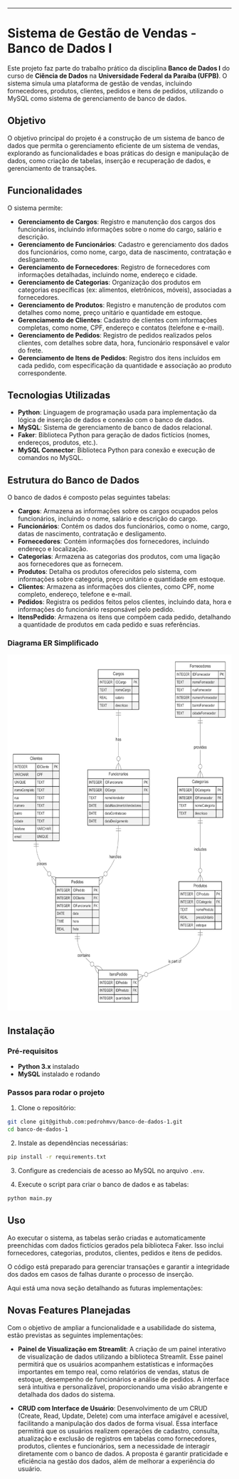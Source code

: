 ---

# Sistema de Gestão de Vendas - Banco de Dados I

Este projeto faz parte do trabalho prático da disciplina **Banco de Dados I** do curso de **Ciência de Dados** na **Universidade Federal da Paraíba (UFPB)**. O sistema simula uma plataforma de gestão de vendas, incluindo fornecedores, produtos, clientes, pedidos e itens de pedidos, utilizando o MySQL como sistema de gerenciamento de banco de dados.

## Objetivo

O objetivo principal do projeto é a construção de um sistema de banco de dados que permita o gerenciamento eficiente de um sistema de vendas, explorando as funcionalidades e boas práticas do design e manipulação de dados, como criação de tabelas, inserção e recuperação de dados, e gerenciamento de transações.

## Funcionalidades

O sistema permite:

- **Gerenciamento de Cargos**: Registro e manutenção dos cargos dos funcionários, incluindo informações sobre o nome do cargo, salário e descrição.
- **Gerenciamento de Funcionários**: Cadastro e gerenciamento dos dados dos funcionários, como nome, cargo, data de nascimento, contratação e desligamento.
- **Gerenciamento de Fornecedores**: Registro de fornecedores com informações detalhadas, incluindo nome, endereço e cidade.
- **Gerenciamento de Categorias**: Organização dos produtos em categorias específicas (ex: alimentos, eletrônicos, móveis), associadas a fornecedores.
- **Gerenciamento de Produtos**: Registro e manutenção de produtos com detalhes como nome, preço unitário e quantidade em estoque.
- **Gerenciamento de Clientes**: Cadastro de clientes com informações completas, como nome, CPF, endereço e contatos (telefone e e-mail).
- **Gerenciamento de Pedidos**: Registro de pedidos realizados pelos clientes, com detalhes sobre data, hora, funcionário responsável e valor do frete.
- **Gerenciamento de Itens de Pedidos**: Registro dos itens incluídos em cada pedido, com especificação da quantidade e associação ao produto correspondente.

## Tecnologias Utilizadas

- **Python**: Linguagem de programação usada para implementação da lógica de inserção de dados e conexão com o banco de dados.
- **MySQL**: Sistema de gerenciamento de banco de dados relacional.
- **Faker**: Biblioteca Python para geração de dados fictícios (nomes, endereços, produtos, etc.).
- **MySQL Connector**: Biblioteca Python para conexão e execução de comandos no MySQL.

## Estrutura do Banco de Dados  
O banco de dados é composto pelas seguintes tabelas:

- **Cargos**: Armazena as informações sobre os cargos ocupados pelos funcionários, incluindo o nome, salário e descrição do cargo.
- **Funcionários**: Contém os dados dos funcionários, como o nome, cargo, datas de nascimento, contratação e desligamento.
- **Fornecedores**: Contém informações dos fornecedores, incluindo endereço e localização.
- **Categorias**: Armazena as categorias dos produtos, com uma ligação aos fornecedores que as fornecem.
- **Produtos**: Detalha os produtos oferecidos pelo sistema, com informações sobre categoria, preço unitário e quantidade em estoque.
- **Clientes**: Armazena as informações dos clientes, como CPF, nome completo, endereço, telefone e e-mail.
- **Pedidos**: Registra os pedidos feitos pelos clientes, incluindo data, hora e informações do funcionário responsável pelo pedido.
- **ItensPedido**: Armazena os itens que compõem cada pedido, detalhando a quantidade de produtos em cada pedido e suas referências.

### Diagrama ER Simplificado

<img src='img/diagramaE-R.png' width="600" height="800"></img>

## Instalação

### Pré-requisitos

- **Python 3.x** instalado
- **MySQL** instalado e rodando

### Passos para rodar o projeto

1. Clone o repositório:

```bash
git clone git@github.com:pedrohmvv/banco-de-dados-1.git
cd banco-de-dados-1
```

2. Instale as dependências necessárias:

```bash
pip install -r requirements.txt
```

3. Configure as credenciais de acesso ao MySQL no arquivo `.env`.

4. Execute o script para criar o banco de dados e as tabelas:

```bash
python main.py
```

## Uso

Ao executar o sistema, as tabelas serão criadas e automaticamente preenchidas com dados fictícios gerados pela biblioteca Faker. Isso inclui fornecedores, categorias, produtos, clientes, pedidos e itens de pedidos.

O código está preparado para gerenciar transações e garantir a integridade dos dados em casos de falhas durante o processo de inserção.

Aqui está uma nova seção detalhando as futuras implementações:

## Novas Features Planejadas

Com o objetivo de ampliar a funcionalidade e a usabilidade do sistema, estão previstas as seguintes implementações:

- **Painel de Visualização em Streamlit**: A criação de um painel interativo de visualização de dados utilizando a biblioteca Streamlit. Esse painel permitirá que os usuários acompanhem estatísticas e informações importantes em tempo real, como relatórios de vendas, status de estoque, desempenho de funcionários e análise de pedidos. A interface será intuitiva e personalizável, proporcionando uma visão abrangente e detalhada dos dados do sistema.

- **CRUD com Interface de Usuário**: Desenvolvimento de um CRUD (Create, Read, Update, Delete) com uma interface amigável e acessível, facilitando a manipulação dos dados de forma visual. Essa interface permitirá que os usuários realizem operações de cadastro, consulta, atualização e exclusão de registros em tabelas como fornecedores, produtos, clientes e funcionários, sem a necessidade de interagir diretamente com o banco de dados. A proposta é garantir praticidade e eficiência na gestão dos dados, além de melhorar a experiência do usuário.

